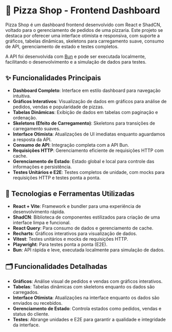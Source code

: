 
# 🍕 Pizza Shop - Frontend Dashboard

Pizza Shop é um dashboard frontend desenvolvido com React e ShadCN, voltado para o gerenciamento de pedidos de uma pizzaria. Este projeto se destaca por oferecer uma interface otimista e responsiva, com suporte a gráficos, tabelas dinâmicas, skeletons para carregamento suave, consumo de API, gerenciamento de estado e testes completos.

A API foi desenvolvida com [Bun](https://bun.sh/) e pode ser executada localmente, facilitando o desenvolvimento e a simulação de dados para testes.

## ✨ Funcionalidades Principais

- **Dashboard Completo**: Interface em estilo dashboard para navegação intuitiva.
- **Gráficos Interativos**: Visualização de dados em gráficos para análise de pedidos, vendas e popularidade de pizzas.
- **Tabelas Dinâmicas**: Exibição de dados em tabelas com paginação e ordenação.
- **Skeletons (Efeito de Carregamento)**: Skeletons para transições de carregamento suaves.
- **Interface Otimista**: Atualizações de UI imediatas enquanto aguardamos a resposta da API.
- **Consumo de API**: Integração completa com a API Bun.
- **Requisições HTTP**: Gerenciamento eficiente de requisições HTTP com cache.
- **Gerenciamento de Estado**: Estado global e local para controle das informações e persistência.
- **Testes Unitários e E2E**: Testes completos de unidade, com mocks para requisições HTTP e testes ponta a ponta.

## 🚀 Tecnologias e Ferramentas Utilizadas

- **React + Vite**: Framework e bundler para uma experiência de desenvolvimento rápida.
- **ShadCN**: Biblioteca de componentes estilizados para criação de uma interface limpa e funcional.
- **React Query**: Para consumo de dados e gerenciamento de cache.
- **Recharts**: Gráficos interativos para visualização de dados.
- **Vitest**: Testes unitários e mocks de requisições HTTP.
- **Playwright**: Para testes ponta a ponta (E2E).
- **Bun**: API rápida e leve, executada localmente para simulação de dados.

## 🗂️ Funcionalidades Detalhadas

- **Gráficos**: Análise visual de pedidos e vendas com gráficos interativos.
- **Tabelas**: Tabelas dinâmicas com skeletons enquanto os dados são carregados.
- **Interface Otimista**: Atualizações na interface enquanto os dados são enviados ou recebidos.
- **Gerenciamento de Estado**: Controla estados como pedidos, vendas e status do cliente.
- **Testes**: Abrange unidades e E2E para garantir a qualidade e integridade da interface.
